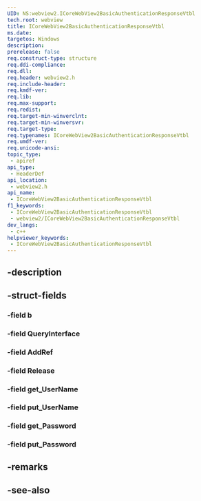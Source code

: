 ```yaml
---
UID: NS:webview2.ICoreWebView2BasicAuthenticationResponseVtbl
tech.root: webview
title: ICoreWebView2BasicAuthenticationResponseVtbl
ms.date: 
targetos: Windows
description: 
prerelease: false
req.construct-type: structure
req.ddi-compliance: 
req.dll: 
req.header: webview2.h
req.include-header: 
req.kmdf-ver: 
req.lib: 
req.max-support: 
req.redist: 
req.target-min-winverclnt: 
req.target-min-winversvr: 
req.target-type: 
req.typenames: ICoreWebView2BasicAuthenticationResponseVtbl
req.umdf-ver: 
req.unicode-ansi: 
topic_type:
 - apiref
api_type:
 - HeaderDef
api_location:
 - webview2.h
api_name:
 - ICoreWebView2BasicAuthenticationResponseVtbl
f1_keywords:
 - ICoreWebView2BasicAuthenticationResponseVtbl
 - webview2/ICoreWebView2BasicAuthenticationResponseVtbl
dev_langs:
 - c++
helpviewer_keywords:
 - ICoreWebView2BasicAuthenticationResponseVtbl
---
```


## -description

## -struct-fields

### -field b

### -field QueryInterface

### -field AddRef

### -field Release

### -field get_UserName

### -field put_UserName

### -field get_Password

### -field put_Password

## -remarks

## -see-also

